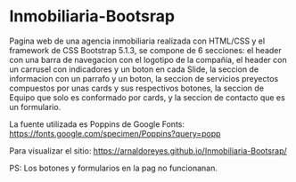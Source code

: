 # Inmobiliaria-Bootsrap

Pagina web de una agencia inmobiliaria realizada con HTML/CSS y el framework de CSS Bootstrap 5.1.3, se compone de 6 secciones: el header con una barra de navegacion
con el logotipo de la compañia, el header con un carrusel con indicadores y un boton en cada Slide, la seccion de informacion con un parrafo y un boton,
la seccion de servicios preyectos compuestos por unas cards y sus respectivos botones, la seccion de Equipo que solo es conformado por cards, y la seccion de
contacto que es un formulario. 

La fuente utilizada es Poppins de Google Fonts: https://fonts.google.com/specimen/Poppins?query=popp

Para visualizar el sitio: https://arnaldoreyes.github.io/Inmobiliaria-Bootsrap/

PS: Los botones y formularios en la pag no funcionanan.

